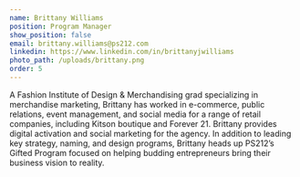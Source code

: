 ```yaml
---
name: Brittany Williams
position: Program Manager
show_position: false
email: brittany.williams@ps212.com
linkedin: https://www.linkedin.com/in/brittanyjwilliams
photo_path: /uploads/brittany.png
order: 5
---
```


A Fashion Institute of Design & Merchandising grad specializing in merchandise marketing, Brittany has worked in e-commerce, public relations, event management, and social media for a range of retail companies, including Kitson boutique and Forever 21. Brittany provides digital activation and social marketing for the agency. In addition to leading key strategy, naming, and design programs, Brittany heads up PS212’s Gifted Program focused on helping budding entrepreneurs bring their business vision to reality.



